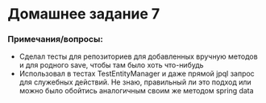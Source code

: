 # Домашнее задание 7

### Примечания/вопросы:

- Сделал тесты для репозиториев для добавленных вручную методов и для родного save, чтобы там было хоть что-нибудь
- Использовал в тестах TestEntityManager и даже прямой jpql запрос для служебных действий. Не знаю, правильный ли это подход или можно было обойтись аналогичным своим же методом spring data